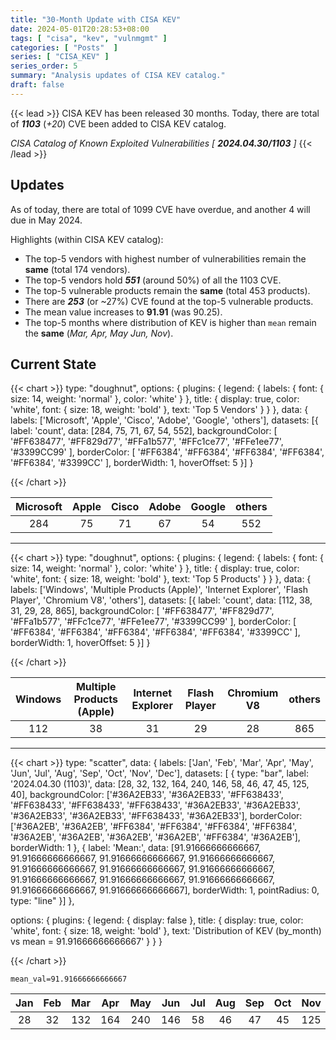 ```yaml
---
title: "30-Month Update with CISA KEV"
date: 2024-05-01T20:28:53+08:00
tags: [ "cisa", "kev", "vulnmgmt" ]
categories: [ "Posts"  ]
series: [ "CISA_KEV" ]
series_order: 5
summary: "Analysis updates of CISA KEV catalog."
draft: false
---
```

{{< lead >}}
CISA KEV has been released 30 months.
Today, there are total of ***1103*** (*+20*) CVE been added to CISA KEV catalog.

*CISA Catalog of Known Exploited Vulnerabilities [ ***2024.04.30/1103*** ]*
{{< /lead >}}

## Updates

As of today, there are total of 1099 CVE have overdue, and another 4 will due in May 2024.  

Highlights (within CISA KEV catalog):
 - The top-5 vendors with highest number of vulnerabilities remain the **same** (total 174 vendors). 
 - The top-5 vendors hold ***551*** (around 50%) of all the 1103 CVE.
 - The top-5 vulnerable products remain the **same** (total 453 products).
 - There are ***253*** (or ~27%) CVE found at the top-5 vulnerable products. 
 - The mean value increases to **91.91** (was 90.25).
 - The top-5 months where distribution of KEV is higher than `mean` remain the **same** (*Mar, Apr, May Jun, Nov*).

## Current State


  {{< chart >}}
  type: "doughnut",
  options: {
    plugins: {
        legend: { labels: { font: { size: 14, weight: 'normal' }, color: 'white' } },
        title: { display: true, color: 'white', font: { size: 18, weight: 'bold' }, text: 'Top 5 Vendors' }
    }
  },
  data: {
    labels: ['Microsoft', 'Apple', 'Cisco', 'Adobe', 'Google', 'others'],
    datasets: [{
        label: 'count',
        data: [284, 75, 71, 67, 54, 552],
        backgroundColor: [ '#FF638477', '#FF829d77', '#FFa1b577', '#FFc1ce77', '#FFe1ee77', '#3399CC99' ],
        borderColor: [ '#FF6384', '#FF6384', '#FF6384', '#FF6384', '#FF6384', '#3399CC' ],
        borderWidth: 1,
        hoverOffset: 5
    }]
  }

  {{< /chart >}}


|Microsoft|Apple|Cisco|Adobe|Google|others|
| :-: | :-: | :-: | :-: | :-: | :-: |
|284|75|71|67|54|552|

---

  {{< chart >}}
  type: "doughnut",
  options: {
    plugins: {
        legend: { labels: { font: { size: 14, weight: 'normal' }, color: 'white' } },
        title: { display: true, color: 'white', font: { size: 18, weight: 'bold' }, text: 'Top 5 Products' }
    }
  },
  data: {
    labels: ['Windows', 'Multiple Products (Apple)', 'Internet Explorer', 'Flash Player', 'Chromium V8', 'others'],
    datasets: [{
        label: 'count',
        data: [112, 38, 31, 29, 28, 865],
        backgroundColor: [ '#FF638477', '#FF829d77', '#FFa1b577', '#FFc1ce77', '#FFe1ee77', '#3399CC99' ],
        borderColor: [ '#FF6384', '#FF6384', '#FF6384', '#FF6384', '#FF6384', '#3399CC' ],
        borderWidth: 1,
        hoverOffset: 5
    }]
  }

  {{< /chart >}}


|Windows|Multiple Products (Apple)|Internet Explorer|Flash Player|Chromium V8|others|
| :-: | :-: | :-: | :-: | :-: | :-: |
|112|38|31|29|28|865|

---


  {{< chart >}}
  type: "scatter",
  data: {
    labels: ['Jan', 'Feb', 'Mar', 'Apr', 'May', 'Jun', 'Jul', 'Aug', 'Sep', 'Oct', 'Nov', 'Dec'],
    datasets: [ {
      type: "bar",
      label: '2024.04.30 (1103)',
      data: [28, 32, 132, 164, 240, 146, 58, 46, 47, 45, 125, 40],
      backgroundColor: ['#36A2EB33', '#36A2EB33', '#FF638433', '#FF638433', '#FF638433', '#FF638433', '#36A2EB33',
'#36A2EB33', '#36A2EB33', '#36A2EB33', '#FF638433', '#36A2EB33'],
      borderColor: ['#36A2EB', '#36A2EB', '#FF6384', '#FF6384', '#FF6384', '#FF6384', '#36A2EB', '#36A2EB', '#36A2EB',
'#36A2EB', '#FF6384', '#36A2EB'],
      borderWidth: 1
  }, {
      label: 'Mean:',
      data: [91.91666666666667, 91.91666666666667, 91.91666666666667, 91.91666666666667, 91.91666666666667,
91.91666666666667, 91.91666666666667, 91.91666666666667, 91.91666666666667, 91.91666666666667, 91.91666666666667,
91.91666666666667],
      borderWidth: 1,
      pointRadius: 0,
      type: "line"
    }]
  },

  options: {
    plugins: {
      legend: { display: false },
      title: { display: true, color: 'white', font: { size: 18, weight: 'bold' }, text: 'Distribution of KEV (by_month) vs mean = 91.91666666666667' }
    }
  }

  {{< /chart >}}



`mean_val=91.91666666666667`

|Jan|Feb|Mar|Apr|May|Jun|Jul|Aug|Sep|Oct|Nov|Dec|
| :-: | :-: | :-: | :-: | :-: | :-: | :-: | :-: | :-: | :-: | :-: | :-: |
|28|32|132|164|240|146|58|46|47|45|125|40|


